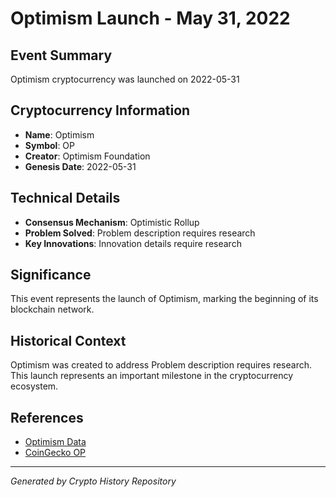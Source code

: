 # Optimism Launch - May 31, 2022

## Event Summary
Optimism cryptocurrency was launched on 2022-05-31

## Cryptocurrency Information
- **Name**: Optimism
- **Symbol**: OP
- **Creator**: Optimism Foundation
- **Genesis Date**: 2022-05-31

## Technical Details
- **Consensus Mechanism**: Optimistic Rollup
- **Problem Solved**: Problem description requires research
- **Key Innovations**: Innovation details require research

## Significance
This event represents the launch of Optimism, marking the beginning of its blockchain network.

## Historical Context
Optimism was created to address Problem description requires research. This launch represents an important milestone in the cryptocurrency ecosystem.

## References
- [Optimism Data](../cryptocurrencies/op.json)
- [CoinGecko OP](https://www.coingecko.com/en/coins/op)

---
*Generated by Crypto History Repository*
